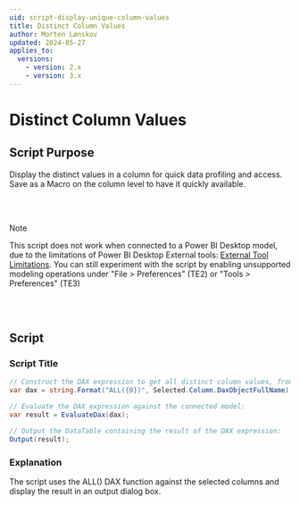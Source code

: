 ```yaml
---
uid: script-display-unique-column-values
title: Distinct Column Values
author: Morten Lønskov
updated: 2024-05-27
applies_to:
  versions:
    - version: 2.x
    - version: 3.x
---
```

# Distinct Column Values

## Script Purpose
Display the distinct values in a column for quick data profiling and access.
Save as a Macro on the column level to have it quickly available. 

<br></br>
> [!NOTE] 
> This script does not work when connected to a Power BI Desktop model, due to the limitations of Power BI Desktop External tools: [External Tool Limitations](https://learn.microsoft.com/en-us/power-bi/transform-model/desktop-external-tools#data-modeling-operations). You can still experiment with the script by enabling unsupported modeling operations under "File > Preferences" (TE2) or "Tools > Preferences" (TE3)

<br></br>

## Script

### Script Title
```csharp
// Construct the DAX expression to get all distinct column values, from the selected column:
var dax = string.Format("ALL({0})", Selected.Column.DaxObjectFullName);

// Evaluate the DAX expression against the connected model:
var result = EvaluateDax(dax);

// Output the DataTable containing the result of the DAX expression:
Output(result);
```
### Explanation
The script uses the ALL() DAX function against the selected columns and display the result in an output dialog box. 

